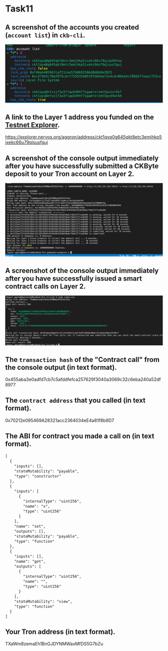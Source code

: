# Task11

## A screenshot of the accounts you created (`account list`) in `ckb-cli`.

![account](./account.png)

## A link to the Layer 1 address you funded on the [Testnet Explorer](https://explorer.nervos.org/aggron/).

https://explorer.nervos.org/aggron/address/ckt1qyq0g645qkt8etc3emjhkp5jxekc66u79qjsusfguj

## A screenshot of the console output immediately after you have successfully submitted a CKByte deposit to your Tron account on Layer 2.

![deposit](./deposit.png)

## A screenshot of the console output immediately after you have successfully issued a smart contract calls on Layer 2.

![contract](./contract.png)

## The `transaction hash` of the "Contract call" from the console output (in text format).

0x455aba3e0adfd7cb7c5afddfefca257629f3040a3069c32c6eba240a52df8977

## The `contract address` that you called (in text format).

0x70212e095469A28321acc2364034eE4a81f8b9D7

## The ABI for contract you made a call on (in text format).

```
[
  {
    "inputs": [],
    "stateMutability": "payable",
    "type": "constructor"
  },
  {
    "inputs": [
      {
        "internalType": "uint256",
        "name": "x",
        "type": "uint256"
      }
    ],
    "name": "set",
    "outputs": [],
    "stateMutability": "payable",
    "type": "function"
  },
  {
    "inputs": [],
    "name": "get",
    "outputs": [
      {
        "internalType": "uint256",
        "name": "",
        "type": "uint256"
      }
    ],
    "stateMutability": "view",
    "type": "function"
  }
]
```



## Your Tron address (in text format).

TXaWm8zemaEh1BnGJDYNMWaxMfDS5G7bZu
